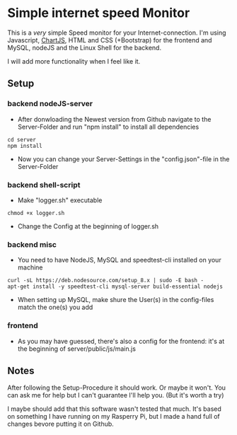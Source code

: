 # Simple internet speed Monitor

This is a *very* simple Speed monitor for your Internet-connection.
I'm using Javascript, [ChartJS](https://github.com/chartjs/Chart.js), HTML and CSS (+Bootstrap) for the frontend
and MySQL, nodeJS and the Linux Shell for the backend.

I will add more functionality when I feel like it.

## Setup

### backend nodeJS-server
+ After donwloading the Newest version from Github navigate to the Server-Folder and run "npm install" to install all dependencies
```shell
cd server
npm install
```

+ Now you can change your Server-Settings in the "config.json"-file in the Server-Folder

### backend shell-script

+ Make "logger.sh" executable 
```shell
chmod +x logger.sh
```
+ Change the Config at the beginning of logger.sh

### backend misc

+ You need to have NodeJS, MySQL and speedtest-cli installed on your machine
```shell
curl -sL https://deb.nodesource.com/setup_8.x | sudo -E bash -
apt-get install -y speedtest-cli mysql-server build-essential nodejs
```

+ When setting up  MySQL, make shure the User(s) in the config-files match the one(s) you add

### frontend

+ As you may have guessed, there's also a config for the frontend: it's at the beginning of server/public/js/main.js

## Notes

After following the Setup-Procedure it should work. Or maybe it won't. You can ask me for help but I can't guarantee I'll help you. (But it's worth a try)

I maybe should add that this software wasn't tested that much. It's based on something I have running on my Rasperry Pi, but I made a hand full of changes bevore putting it on Github.